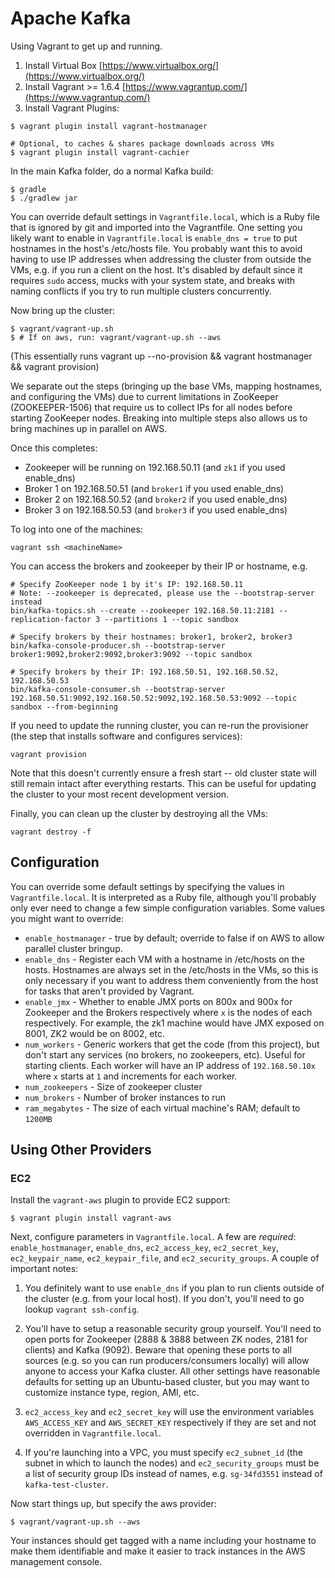 # Apache Kafka #

Using Vagrant to get up and running.

1) Install Virtual Box [https://www.virtualbox.org/](https://www.virtualbox.org/)
2) Install Vagrant >= 1.6.4 [https://www.vagrantup.com/](https://www.vagrantup.com/)
3) Install Vagrant Plugins:
```
$ vagrant plugin install vagrant-hostmanager

# Optional, to caches & shares package downloads across VMs
$ vagrant plugin install vagrant-cachier
```

In the main Kafka folder, do a normal Kafka build:

    $ gradle
    $ ./gradlew jar

You can override default settings in `Vagrantfile.local`, which is a Ruby file
that is ignored by git and imported into the Vagrantfile.
One setting you likely want to enable
in `Vagrantfile.local` is `enable_dns = true` to put hostnames in the host's
/etc/hosts file. You probably want this to avoid having to use IP addresses when
addressing the cluster from outside the VMs, e.g. if you run a client on the
host. It's disabled by default since it requires `sudo` access, mucks with your
system state, and breaks with naming conflicts if you try to run multiple
clusters concurrently.

Now bring up the cluster:

    $ vagrant/vagrant-up.sh     
    $ # If on aws, run: vagrant/vagrant-up.sh --aws

(This essentially runs vagrant up --no-provision && vagrant hostmanager && vagrant provision)

We separate out the steps (bringing up the base VMs, mapping hostnames, and configuring the VMs)
due to current limitations in ZooKeeper (ZOOKEEPER-1506) that require us to
collect IPs for all nodes before starting ZooKeeper nodes. Breaking into multiple steps
also allows us to bring machines up in parallel on AWS.

Once this completes:

* Zookeeper will be running on 192.168.50.11 (and `zk1` if you used enable_dns)
* Broker 1 on 192.168.50.51 (and `broker1` if you used enable_dns)
* Broker 2 on 192.168.50.52 (and `broker2` if you used enable_dns)
* Broker 3 on 192.168.50.53 (and `broker3` if you used enable_dns)

To log into one of the machines:

    vagrant ssh <machineName>

You can access the brokers and zookeeper by their IP or hostname, e.g.

    # Specify ZooKeeper node 1 by it's IP: 192.168.50.11
    # Note: --zookeeper is deprecated, please use the --bootstrap-server instead
    bin/kafka-topics.sh --create --zookeeper 192.168.50.11:2181 --replication-factor 3 --partitions 1 --topic sandbox

    # Specify brokers by their hostnames: broker1, broker2, broker3
    bin/kafka-console-producer.sh --bootstrap-server broker1:9092,broker2:9092,broker3:9092 --topic sandbox

    # Specify brokers by their IP: 192.168.50.51, 192.168.50.52, 192.168.50.53
    bin/kafka-console-consumer.sh --bootstrap-server 192.168.50.51:9092,192.168.50.52:9092,192.168.50.53:9092 --topic sandbox --from-beginning

If you need to update the running cluster, you can re-run the provisioner (the
step that installs software and configures services):

    vagrant provision

Note that this doesn't currently ensure a fresh start -- old cluster state will
still remain intact after everything restarts. This can be useful for updating
the cluster to your most recent development version.

Finally, you can clean up the cluster by destroying all the VMs:

    vagrant destroy -f

## Configuration ##

You can override some default settings by specifying the values in
`Vagrantfile.local`. It is interpreted as a Ruby file, although you'll probably
only ever need to change a few simple configuration variables. Some values you
might want to override:

* `enable_hostmanager` - true by default; override to false if on AWS to allow parallel cluster bringup.
* `enable_dns` - Register each VM with a hostname in /etc/hosts on the
  hosts. Hostnames are always set in the /etc/hosts in the VMs, so this is only
  necessary if you want to address them conveniently from the host for tasks
  that aren't provided by Vagrant.
* `enable_jmx` - Whether to enable JMX ports on 800x and 900x for Zookeeper and the Brokers respectively where `x` is the nodes of each respectively. For example, the zk1 machine would have JMX exposed on 8001, ZK2 would be on 8002, etc. 
* `num_workers` - Generic workers that get the code (from this project), but don't start any services (no brokers, no zookeepers, etc). Useful for starting clients. Each worker will have an IP address of `192.168.50.10x` where `x` starts at `1` and increments for each worker. 
* `num_zookeepers` - Size of zookeeper cluster
* `num_brokers` - Number of broker instances to run
* `ram_megabytes` - The size of each virtual machine's RAM; default to `1200MB`



## Using Other Providers ##

### EC2 ###

Install the `vagrant-aws` plugin to provide EC2 support:

    $ vagrant plugin install vagrant-aws

Next, configure parameters in `Vagrantfile.local`. A few are *required*:
`enable_hostmanager`, `enable_dns`, `ec2_access_key`, `ec2_secret_key`, `ec2_keypair_name`, `ec2_keypair_file`, and
`ec2_security_groups`. A couple of important notes:

1. You definitely want to use `enable_dns` if you plan to run clients outside of
   the cluster (e.g. from your local host). If you don't, you'll need to go
   lookup `vagrant ssh-config`.

2. You'll have to setup a reasonable security group yourself. You'll need to
   open ports for Zookeeper (2888 & 3888 between ZK nodes, 2181 for clients) and
   Kafka (9092). Beware that opening these ports to all sources (e.g. so you can
   run producers/consumers locally) will allow anyone to access your Kafka
   cluster. All other settings have reasonable defaults for setting up an
   Ubuntu-based cluster, but you may want to customize instance type, region,
   AMI, etc.

3. `ec2_access_key` and `ec2_secret_key` will use the environment variables
   `AWS_ACCESS_KEY` and `AWS_SECRET_KEY` respectively if they are set and not
   overridden in `Vagrantfile.local`.

4. If you're launching into a VPC, you must specify `ec2_subnet_id` (the subnet
   in which to launch the nodes) and `ec2_security_groups` must be a list of
   security group IDs instead of names, e.g. `sg-34fd3551` instead of
   `kafka-test-cluster`.

Now start things up, but specify the aws provider:

    $ vagrant/vagrant-up.sh --aws

Your instances should get tagged with a name including your hostname to make
them identifiable and make it easier to track instances in the AWS management
console.
